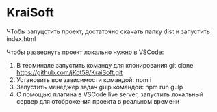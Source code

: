 # KraiSoft
ЧТобы запуцстить проект, достаточно скачать папку dist и запустить index.html

Чтобы развернуть проект локально нужно в VSCode:
1. В терминале запустить команду для клонирования git clone https://github.com/jKot59/KraiSoft.git
2. Установить все зависимости командой: npm i
3. Запустить менеджер задач gulp командой: npm run gulp
4. С помощью плагина в VSCode live server, запустить локальный сервер для отоброжения проекта в реальном времени
